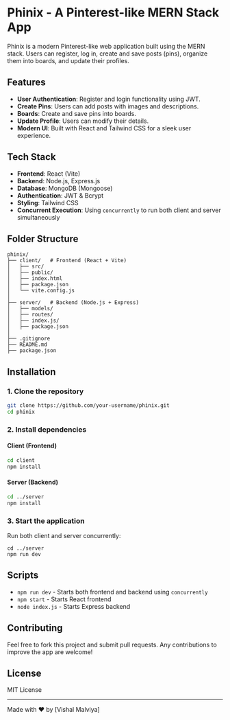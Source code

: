 # Phinix - A Pinterest-like MERN Stack App

Phinix is a modern Pinterest-like web application built using the MERN stack. Users can register, log in, create and save posts (pins), organize them into boards, and update their profiles.

## Features

- **User Authentication**: Register and login functionality using JWT.
- **Create Pins**: Users can add posts with images and descriptions.
- **Boards**: Create and save pins into boards.
- **Update Profile**: Users can modify their details.
- **Modern UI**: Built with React and Tailwind CSS for a sleek user experience.

## Tech Stack

- **Frontend**: React (Vite)
- **Backend**: Node.js, Express.js
- **Database**: MongoDB (Mongoose)
- **Authentication**: JWT & Bcrypt
- **Styling**: Tailwind CSS
- **Concurrent Execution**: Using `concurrently` to run both client and server simultaneously

## Folder Structure

```
phinix/
├── client/   # Frontend (React + Vite)
│   ├── src/
│   ├── public/
│   ├── index.html
│   ├── package.json
│   └── vite.config.js
│
├── server/   # Backend (Node.js + Express)
│   ├── models/
│   ├── routes/
│   ├── index.js/
│   ├── package.json
│
├── .gitignore
├── README.md
├── package.json
```

## Installation

### 1. Clone the repository
```bash
git clone https://github.com/your-username/phinix.git
cd phinix
```

### 2. Install dependencies
#### Client (Frontend)
```bash
cd client
npm install
```
#### Server (Backend)
```bash
cd ../server
npm install
```

### 3. Start the application
Run both client and server concurrently:
```server
cd ../server
npm run dev
```

## Scripts
- `npm run dev` - Starts both frontend and backend using `concurrently`
- `npm start` - Starts React frontend
- `node index.js` - Starts Express backend

## Contributing
Feel free to fork this project and submit pull requests. Any contributions to improve the app are welcome!

## License
MIT License

---
Made with ❤️ by [Vishal Malviya]

